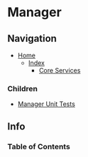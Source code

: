 # Manager

## Navigation

* [Home](/README.md)
  * [Index](/docs/Index.md)
    * [Core Services](/src/CoreServices/README.md)

### Children

* [Manager Unit Tests](/src/CoreServicesUnitTests/Manager/README.md)

## Info

### Table of Contents
